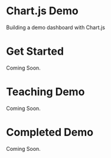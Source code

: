 # Chart.js Demo

Building a demo dashboard with Chart.js

# Get Started
Coming Soon.

# Teaching Demo
Coming Soon.

# Completed Demo
Coming Soon.
